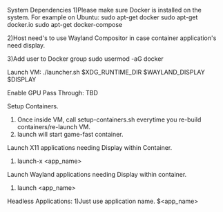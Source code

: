 System Dependencies
1)Please make sure Docker is installed on the system.
For example on Ubuntu: 
sudo apt-get docker
sudo apt-get docker.io
sudo apt-get docker-compose

2)Host need's to use Wayland Compositor in case container application's need display.

3)Add user to Docker group
sudo usermod -aG docker <user account>

Launch VM:
./launcher.sh $XDG_RUNTIME_DIR $WAYLAND_DISPLAY $DISPLAY

Enable GPU Pass Through:
TBD

Setup Containers.
1) Once inside VM, call setup-containers.sh everytime you re-build containers/re-launch VM.
2) launch will start game-fast container.

Launch X11 applications needing Display within Container.
1) launch-x <app_name>

Launch Wayland applications needing Display within container.
1) launch <app_name>

Headless Applications: 
1)Just use application name. $<app_name>
